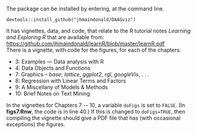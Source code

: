 The package can be installed by entering, at the command line.
```
devtools::install_github("jhmaindonald/DAAGviz")
```
It has vignettes, data, and code, that relate to the R tutorial
notes _Learning and Exploring R_ that are available from:
https://github.com/jhmaindonald/learnR/blob/master/learnR.pdf  
There is a vignette, with code for the figures, for each of
the chapters:

* 3: Examples — Data analysis with R
* 4: Data Objects and Functions
* 7: Graphics – _base_, _lattice_, _ggplot2_, _rgl_, _googleVis_, . . .
* 8: Regression with Linear Terms and Factors
* 9: A Miscellany of Models & Methods 
* 10: Brief Notes on Text Mining

In the vignettes for Chapters 7 -- 10, a variable `doFigs`
is set to `FALSE`.  (In __figs7.Rnw__, the code is in line
40.)  If this is changed to `doFigs=TRUE`, then compiling
the vignette should give a PDF file that has (with occasional
exceptions) the figures.
